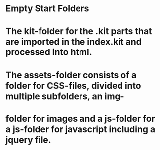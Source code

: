 # Empty Start Folders
# The kit-folder for the .kit parts that are imported in the index.kit and processed into html.
# The assets-folder consists of a folder for CSS-files, divided into multiple subfolders, an img-
# folder for images and a js-folder for a js-folder for javascript including a jquery file.
